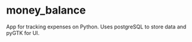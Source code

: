 # money_balance
App for tracking expenses on Python. Uses postgreSQL to store data and pyGTK for UI.
